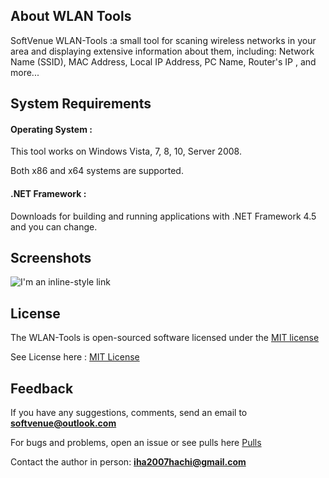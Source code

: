 ## About WLAN Tools

SoftVenue WLAN-Tools :a small tool for scaning wireless networks in your area and displaying extensive information about them, including: Network Name (SSID), MAC Address, Local IP Address, PC Name, Router's IP , and more...

## System Requirements

#### Operating System : 

This tool works on Windows Vista, 7, 8, 10, Server 2008. 

Both x86 and x64 systems are supported. 

#### .NET Framework : 

Downloads for building and running applications with .NET Framework 4.5 and you can change.


## Screenshots

![I'm an inline-style link](https://i.imgur.com/QoWgYMS.jpg)

## License

The WLAN-Tools is open-sourced software licensed under the [MIT license](http://opensource.org/licenses/MIT)

See License here : [MIT License](https://github.com/softvenue/WLAN_Tools/blob/master/LICENSE)

## Feedback

If you have any suggestions, comments, send an email to **softvenue@outlook.com**

For bugs and problems, open an issue or see pulls here [Pulls](https://github.com/softvenue/WLAN_Tools/pulls)

Contact the author in person: **iha2007hachi@gmail.com**

